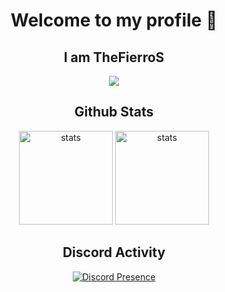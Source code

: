 <h1 align="center">Welcome to my profile 👋</h1>
<h2 align="center">I am TheFierroS</h2>

<p align="center">
  <a href="https://discord.com/users/610832153776881685" target"blank_"><img src="https://img.shields.io/badge/Discord%20-7289DA.svg?&style=for-the-badge&logo=discord&logoColor=white"></a>
  
</p>

<h2 align="center">Github Stats</h2>

<div align="center">
<img src="https://github-readme-stats.vercel.app/api?username=TheFierroS&show_icons=true&theme=tokyonight" width="%100" height="150px" alt="stats" />
<img src="https://github-readme-stats.vercel.app/api/top-langs/?username=TheFierroS&layout=compact&theme=tokyonight" width="%100" height="150px" alt="stats" />
</div>

<h2 align="center">Discord Activity</h2>

<div align="center">

    
[![Discord Presence](https://lanyard-profile-readme.vercel.app/api/610832153776881685)](https://discord.com/users/610832153776881685)  
    
</div>

